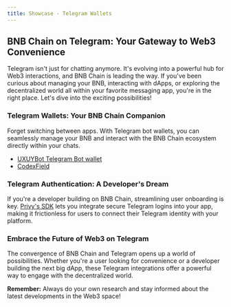 ```yaml
---
title: Showcase - Telegram Wallets
---
```


## **BNB Chain on Telegram: Your Gateway to Web3 Convenience**

Telegram isn't just for chatting anymore. It's evolving into a powerful hub for Web3 interactions, and BNB Chain is leading the way. If you've been curious about managing your BNB, interacting with dApps, or exploring the decentralized world all within your favorite messaging app, you're in the right place. Let's dive into the exciting possibilities!

### **Telegram Wallets: Your BNB Chain Companion**

Forget switching between apps. With Telegram bot wallets, you can seamlessly manage your BNB and interact with the BNB Chain ecosystem directly within your chats.

* [UXUYBot Telegram Bot wallet](https://t.me/UXUYbot)
* [CodexField](https://t.co/rDdG1fyJqq)

### **Telegram Authentication: A Developer's Dream**

If you're a developer building on BNB Chain, streamlining user onboarding is key. [Privy's SDK](https://docs.privy.io/guide/dashboard/telegram) lets you integrate secure Telegram logins into your app, making it frictionless for users to connect their Telegram identity with your platform. 


### **Embrace the Future of Web3 on Telegram**

The convergence of BNB Chain and Telegram opens up a world of possibilities.  Whether you're a user looking for convenience or a developer building the next big dApp, these Telegram integrations offer a powerful way to engage with the decentralized world. 

**Remember:** Always do your own research and stay informed about the latest developments in the Web3 space! 




